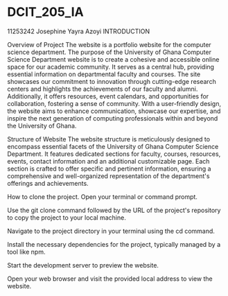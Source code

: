 # DCIT_205_IA
11253242 Josephine Yayra Azoyi
INTRODUCTION

Overview of Project
The website is a portfolio website for the computer science department. The purpose of the University of Ghana Computer Science Department website is to create a cohesive and accessible online space for our academic community. It serves as a central hub, providing essential information on departmental faculty and courses. The site showcases our commitment to innovation through cutting-edge research centers and highlights the achievements of our faculty and alumni. Additionally, it offers resources, event calendars, and opportunities for collaboration, fostering a sense of community. With a user-friendly design, the website aims to enhance communication, showcase our expertise, and inspire the next generation of computing professionals within and beyond the University of Ghana.

Structure of Website
The website structure is meticulously designed to encompass essential facets of the University of Ghana Computer Science Department. It features dedicated sections for faculty, courses, resources, events, contact information and an additional customizable page. Each section is crafted to offer specific and pertinent information, ensuring a comprehensive and well-organized representation of the department's offerings and achievements.

How to clone the project.
Open your terminal or command prompt.

Use the git clone command followed by the URL of the project's repository to copy the project to your local machine.

Navigate to the project directory in your terminal using the cd command.

Install the necessary dependencies for the project, typically managed by a tool like npm.

Start the development server to preview the website.

Open your web browser and visit the provided local address to view the website.
